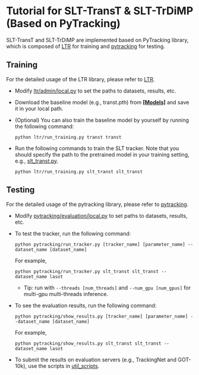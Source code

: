 # Tutorial for SLT-TransT & SLT-TrDiMP (Based on PyTracking)

SLT-TransT and SLT-TrDiMP are implemented based on PyTracking library, which is composed of [LTR](../ltr) for training and [pytracking](../pytracking) for testing.

## Training
For the detailed usage of the LTR library, please refer to [LTR](../ltr/README.md).

* Modify [ltr/admin/local.py](../ltr/admin/local.py) to set the paths to datasets, results, etc. 
* Download the baseline model (e.g., transt.pth) from [**[Models]**](https://drive.google.com/drive/folders/1gv7dIw6ywS47pjBkDWUrtWjdpjieyD6O?usp=sharing) and save it in your local path.
* (Optional) You can also train the baseline model by yourself by running the following command:
  ```
  python ltr/run_training.py transt transt
  ```
  
* Run the following commands to train the SLT tracker.
  Note that you should specify the path to the pretrained model in your training setting, e.g., [slt_transt.py](../ltr/train_settings/slt_transt/slt_transt.py).
  ```
  python ltr/run_training.py slt_transt slt_transt
  ```

## Testing

For the detailed usage of the pytracking library, please refer to [pytracking](../pytracking/README.md).

* Modify [pytracking/evaluation/local.py](../pytracking/evaluation/local.py) to set paths to datasets, results, etc.
* To test the tracker, run the following command:
  ```
  python pytracking/run_tracker.py [tracker_name] [parameter_name] --dataset_name [dataset_name]
  ```
  For example,
  ```
  python pytracking/run_tracker.py slt_transt slt_transt --dataset_name lasot
  ```
  * Tip: run with `--threads [num_threads]` and `--num_gpu [num_gpus]` for multi-gpu multi-threads inference.
  

* To see the evaluation results, run the following command:
  ```
  python pytracking/show_results.py [tracker_name] [parameter_name] --dataset_name [dataset_name]
  ```
  For example,
  ```
  python pytracking/show_results.py slt_transt slt_transt --dataset_name lasot
  ```
* To submit the results on evaluation servers (e.g., TrackingNet and GOT-10k), use the scripts in [util_scripts](../pytracking/util_scripts).